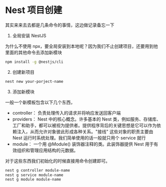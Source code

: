 # Nest 项目创建
其实来来去去都是几条命令的事情，这边做记录备忘一下

1. 全局安装 NestJS

为什么不使用 npx，要全局安装到本地呢？因为我们不止创建项目，还要用到他里面的其他命令去添加新模块
```bash
npm install -g @nestjs/cli 
``` 

2. 创建新项目
```bash
nest new your-porject-name
```

3. 添加新模块

一般一个新模板包含以下几个东西，
- controller： 负责处理传入的请求并将响应发送回客户端 
- providers： Nest 中的核心概念。许多基本的 Nest 类，例如服务、存储库、工厂和助手，都可以被视为提供者。提供程序背后的关键思想是它可以作为依赖注入，从而允许对象彼此形成各种关系。"接线" 这些对象的职责主要由 Nest 运行时系统处理。我们简单使用的话一般就只用个 service 就行
- module： 一个用 @Module() 装饰器注释的类。此装饰器提供 Nest 用于有效组织和管理应用结构的元数据。

对于这些东西我们初始化的时候直接用命令创建即可。
```bash
nest g controller module-name
nest g service module-name
nest g module module-name
```